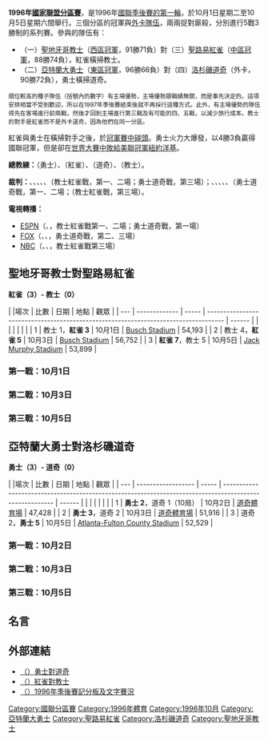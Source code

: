 **1996年[國家聯盟分區賽](https://zh.wikipedia.org/wiki/國家聯盟分區賽 "wikilink")**，是1996年[國聯季後賽的第一輪](https://zh.wikipedia.org/wiki/國家聯盟 "wikilink")，於10月1日星期二至10月5日星期六間舉行。三個分區的冠軍與[外卡隊伍](https://zh.wikipedia.org/wiki/外卡 "wikilink")，兩兩捉對廝殺，分別進行5戰3勝制的系列賽。參與的隊伍有：

  - （一）[聖地牙哥教士](https://zh.wikipedia.org/wiki/聖地牙哥教士 "wikilink")（[西區冠軍](../Page/國家聯盟西區.md "wikilink")，91勝71負）對（三）[聖路易紅雀](../Page/聖路易紅雀.md "wikilink")（[中區冠軍](../Page/國家聯盟中區.md "wikilink")，88勝74負），紅雀橫掃教士。
  - （二）[亞特蘭大勇士](../Page/亞特蘭大勇士.md "wikilink")（[東區冠軍](../Page/國家聯盟東區.md "wikilink")，96勝66負）對（四）[洛杉磯道奇](https://zh.wikipedia.org/wiki/洛杉磯道奇 "wikilink")（外卡，90勝72負），勇士橫掃道奇。

<small>順位較高的種子隊伍（括號內的數字）有主場優勢，主場優勢跟戰績無關，而是事先決定的。這項安排相當不受到歡迎，所以在1997年季後賽結束後就不再採行這種方式。此外，有主場優勢的隊伍得先在客場進行前兩戰，然後才回到主場進行第三戰及有可能的四、五戰，以減少旅行成本。教士的對手是紅雀而不是外卡道奇，因為他們在同一分區。</small>

紅雀與勇士在橫掃對手之後，於[冠軍賽中碰頭](https://zh.wikipedia.org/wiki/1996年國聯冠軍賽 "wikilink")。勇士火力大爆發，以4勝3負贏得國聯冠軍，但是卻在[世界大賽中敗給](../Page/1996年世界大賽.md "wikilink")[美聯冠軍](https://zh.wikipedia.org/wiki/1996年美聯冠軍賽 "wikilink")[紐約洋基](../Page/紐約洋基.md "wikilink")。

**總教練：**（勇士）、（紅雀）、（道奇）、（教士）。

**裁判：**、、、、、（教士紅雀戰，第一、二場；勇士道奇戰，第三場）；、、、、、（勇士道奇戰，第一、二場；（教士紅雀戰，第三場）。

**電視轉播：**

  - [ESPN](../Page/ESPN.md "wikilink")（、，教士紅雀戰第一、二場；勇士道奇戰，第一場）
  - [FOX](https://zh.wikipedia.org/wiki/FOX "wikilink")（、、，勇士道奇戰，第二、三場）
  - [NBC](https://zh.wikipedia.org/wiki/NBC "wikilink")（、、，教士紅雀戰第三場）

## 聖地牙哥教士對聖路易紅雀

**紅雀（3）- 教士（0）**

| |場次 | 比數            | 日期    | 地點                                                                                  | 觀眾     |
| --- | ------------- | ----- | ----------------------------------------------------------------------------------- | ------ |
|     |               |       |                                                                                     |        |
| 1   | 教士 1，**紅雀 3** | 10月1日 | [Busch Stadium](https://zh.wikipedia.org/wiki/Busch_Stadium "wikilink")             | 54,193 |
| 2   | 教士 4，**紅雀 5** | 10月3日 | [Busch Stadium](https://zh.wikipedia.org/wiki/Busch_Stadium "wikilink")             | 56,752 |
| 3   | **紅雀 7**，教士 5 | 10月5日 | [Jack Murphy Stadium](https://zh.wikipedia.org/wiki/Jack_Murphy_Stadium "wikilink") | 53,899 |

### 第一戰：10月1日

### 第二戰：10月3日

### 第三戰：10月5日

## 亞特蘭大勇士對洛杉磯道奇

**勇士（3）- 道奇（0）**

| |場次 | 比數                 | 日期    | 地點                                                                                                      | 觀眾     |
| --- | ------------------ | ----- | ------------------------------------------------------------------------------------------------------- | ------ |
|     |                    |       |                                                                                                         |        |
| 1   | **勇士 2**，道奇 1（10局） | 10月2日 | [道奇體育場](../Page/道奇體育場.md "wikilink")                                                                    | 47,428 |
| 2   | **勇士 3**，道奇 2      | 10月3日 | [道奇體育場](../Page/道奇體育場.md "wikilink")                                                                    | 51,916 |
| 3   | 道奇 2，**勇士 5**      | 10月5日 | [Atlanta-Fulton County Stadium](https://zh.wikipedia.org/wiki/Atlanta-Fulton_County_Stadium "wikilink") | 52,529 |

### 第一戰：10月2日

### 第二戰：10月3日

### 第三戰：10月5日

## 名言

## 外部連結

  - [（）勇士對道奇](http://www.baseball-reference.com/postseason/1996_NLDS1.shtml)
  - [（）紅雀對教士](http://www.baseball-reference.com/postseason/1996_NLDS2.shtml)
  - [（）1996年季後賽記分板及文字賽況](http://retrosheet.org/boxesetc/1996/YPS_1996.htm)

[Category:國聯分區賽](https://zh.wikipedia.org/wiki/Category:國聯分區賽 "wikilink")
[Category:1996年體育](https://zh.wikipedia.org/wiki/Category:1996年體育 "wikilink")
[Category:1996年10月](https://zh.wikipedia.org/wiki/Category:1996年10月 "wikilink")
[Category:亞特蘭大勇士](https://zh.wikipedia.org/wiki/Category:亞特蘭大勇士 "wikilink")
[Category:聖路易紅雀](https://zh.wikipedia.org/wiki/Category:聖路易紅雀 "wikilink")
[Category:洛杉磯道奇](https://zh.wikipedia.org/wiki/Category:洛杉磯道奇 "wikilink")
[Category:聖地牙哥教士](https://zh.wikipedia.org/wiki/Category:聖地牙哥教士 "wikilink")